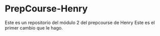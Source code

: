 # PrepCourse-Henry
Este es un repositorio del módulo 2 del prepcourse de Henry
Este es el primer cambio que le hago. 